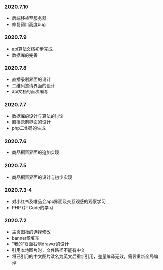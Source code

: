 ### 2020.7.10
- 后端移植至服务器
- 修复窗口高度bug


### 2020.7.9
- api算法文档初步完成
- 数据库的完善


### 2020.7.8
- 直播录制界面的设计
- 二维码邀请界面的设计
- api文档的首次编写


### 2020.7.7
- 数据库的设计与算法的讨论
- 直播录制界面的设计
- php二维码的生成


### 2020.7.6
- 商品橱窗界面的追加实现


### 2020.7.5
- 商品橱窗界面的设计与初步实现

### 2020.7.3-4
- 对小红书及唯品会app界面及交互观感的观察学习
- PHP QR Code的学习

### 2020.7.2
- 主页图标的选择修改 
- banner图填充
- "我的"页面右侧drawer的设计
- 引用本地图片时，文件路径不能有中文
- 将已引用的中文图片改名为英文后重新引用，差量编译无效，需要重新全局编译







